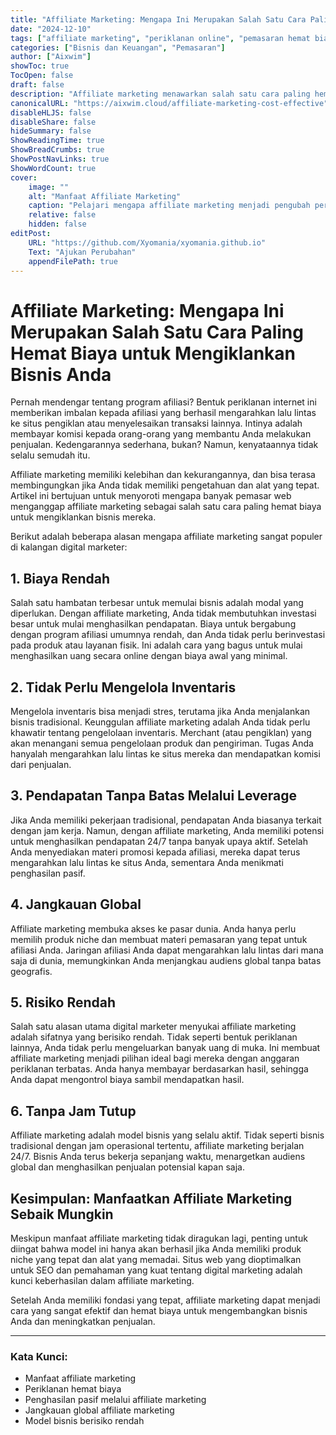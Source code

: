 ```yaml
---
title: "Affiliate Marketing: Mengapa Ini Merupakan Salah Satu Cara Paling Hemat Biaya untuk Mengiklankan Bisnis Anda"
date: "2024-12-10"
tags: ["affiliate marketing", "periklanan online", "pemasaran hemat biaya", "pemasaran internet", "pertumbuhan bisnis"]
categories: ["Bisnis dan Keuangan", "Pemasaran"]
author: ["Aixwim"]
showToc: true
TocOpen: false
draft: false
description: "Affiliate marketing menawarkan salah satu cara paling hemat biaya untuk mengiklankan bisnis Anda secara online. Pelajari mengapa model ini begitu populer di kalangan digital marketer dan bagaimana ini dapat membantu pertumbuhan bisnis Anda."
canonicalURL: "https://aixwim.cloud/affiliate-marketing-cost-effective"
disableHLJS: false
disableShare: false
hideSummary: false
ShowReadingTime: true
ShowBreadCrumbs: true
ShowPostNavLinks: true
ShowWordCount: true
cover:
    image: ""
    alt: "Manfaat Affiliate Marketing"
    caption: "Pelajari mengapa affiliate marketing menjadi pengubah permainan bagi bisnis."
    relative: false
    hidden: false
editPost:
    URL: "https://github.com/Xyomania/xyomania.github.io"
    Text: "Ajukan Perubahan"
    appendFilePath: true
---
```


# Affiliate Marketing: Mengapa Ini Merupakan Salah Satu Cara Paling Hemat Biaya untuk Mengiklankan Bisnis Anda

Pernah mendengar tentang program afiliasi? Bentuk periklanan internet ini memberikan imbalan kepada afiliasi yang berhasil mengarahkan lalu lintas ke situs pengiklan atau menyelesaikan transaksi lainnya. Intinya adalah membayar komisi kepada orang-orang yang membantu Anda melakukan penjualan. Kedengarannya sederhana, bukan? Namun, kenyataannya tidak selalu semudah itu.  

Affiliate marketing memiliki kelebihan dan kekurangannya, dan bisa terasa membingungkan jika Anda tidak memiliki pengetahuan dan alat yang tepat. Artikel ini bertujuan untuk menyoroti mengapa banyak pemasar web menganggap affiliate marketing sebagai salah satu cara paling hemat biaya untuk mengiklankan bisnis mereka.  

Berikut adalah beberapa alasan mengapa affiliate marketing sangat populer di kalangan digital marketer:

## 1. Biaya Rendah

Salah satu hambatan terbesar untuk memulai bisnis adalah modal yang diperlukan. Dengan affiliate marketing, Anda tidak membutuhkan investasi besar untuk mulai menghasilkan pendapatan. Biaya untuk bergabung dengan program afiliasi umumnya rendah, dan Anda tidak perlu berinvestasi pada produk atau layanan fisik. Ini adalah cara yang bagus untuk mulai menghasilkan uang secara online dengan biaya awal yang minimal.

## 2. Tidak Perlu Mengelola Inventaris

Mengelola inventaris bisa menjadi stres, terutama jika Anda menjalankan bisnis tradisional. Keunggulan affiliate marketing adalah Anda tidak perlu khawatir tentang pengelolaan inventaris. Merchant (atau pengiklan) yang akan menangani semua pengelolaan produk dan pengiriman. Tugas Anda hanyalah mengarahkan lalu lintas ke situs mereka dan mendapatkan komisi dari penjualan.

## 3. Pendapatan Tanpa Batas Melalui Leverage

Jika Anda memiliki pekerjaan tradisional, pendapatan Anda biasanya terkait dengan jam kerja. Namun, dengan affiliate marketing, Anda memiliki potensi untuk menghasilkan pendapatan 24/7 tanpa banyak upaya aktif. Setelah Anda menyediakan materi promosi kepada afiliasi, mereka dapat terus mengarahkan lalu lintas ke situs Anda, sementara Anda menikmati penghasilan pasif.  

## 4. Jangkauan Global

Affiliate marketing membuka akses ke pasar dunia. Anda hanya perlu memilih produk niche dan membuat materi pemasaran yang tepat untuk afiliasi Anda. Jaringan afiliasi Anda dapat mengarahkan lalu lintas dari mana saja di dunia, memungkinkan Anda menjangkau audiens global tanpa batas geografis.

## 5. Risiko Rendah

Salah satu alasan utama digital marketer menyukai affiliate marketing adalah sifatnya yang berisiko rendah. Tidak seperti bentuk periklanan lainnya, Anda tidak perlu mengeluarkan banyak uang di muka. Ini membuat affiliate marketing menjadi pilihan ideal bagi mereka dengan anggaran periklanan terbatas. Anda hanya membayar berdasarkan hasil, sehingga Anda dapat mengontrol biaya sambil mendapatkan hasil.

## 6. Tanpa Jam Tutup

Affiliate marketing adalah model bisnis yang selalu aktif. Tidak seperti bisnis tradisional dengan jam operasional tertentu, affiliate marketing berjalan 24/7. Bisnis Anda terus bekerja sepanjang waktu, menargetkan audiens global dan menghasilkan penjualan potensial kapan saja.

## Kesimpulan: Manfaatkan Affiliate Marketing Sebaik Mungkin

Meskipun manfaat affiliate marketing tidak diragukan lagi, penting untuk diingat bahwa model ini hanya akan berhasil jika Anda memiliki produk niche yang tepat dan alat yang memadai. Situs web yang dioptimalkan untuk SEO dan pemahaman yang kuat tentang digital marketing adalah kunci keberhasilan dalam affiliate marketing.  

Setelah Anda memiliki fondasi yang tepat, affiliate marketing dapat menjadi cara yang sangat efektif dan hemat biaya untuk mengembangkan bisnis Anda dan meningkatkan penjualan.

---

### Kata Kunci:
- Manfaat affiliate marketing  
- Periklanan hemat biaya  
- Penghasilan pasif melalui affiliate marketing  
- Jangkauan global affiliate marketing  
- Model bisnis berisiko rendah  
